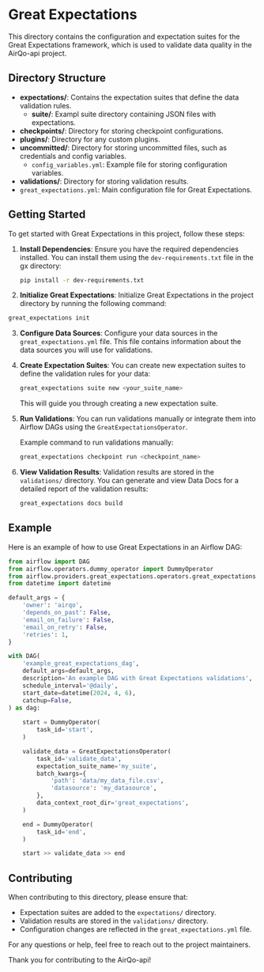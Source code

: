# Great Expectations

This directory contains the configuration and expectation suites for the Great Expectations framework, which is used to validate data quality in the AirQo-api project.

## Directory Structure

- **expectations/**: Contains the expectation suites that define the data validation rules.
  - **suite/**: Exampl suite directory containing JSON files with expectations.
- **checkpoints/**: Directory for storing checkpoint configurations.
- **plugins/**: Directory for any custom plugins.
- **uncommitted/**: Directory for storing uncommitted files, such as credentials and config variables.
  - `config_variables.yml`: Example file for storing configuration variables.
- **validations/**: Directory for storing validation results.
- `great_expectations.yml`: Main configuration file for Great Expectations.

## Getting Started

To get started with Great Expectations in this project, follow these steps:

1. **Install Dependencies**:
   Ensure you have the required dependencies installed. You can install them using the `dev-requirements.txt` file in the gx directory:


   ```bash
   pip install -r dev-requirements.txt
   ```
2. **Initialize Great Expectations**:
   Initialize Great Expectations in the project directory by running the following command:
```bash
great_expectations init
```

3. **Configure Data Sources**:
   Configure your data sources in the `great_expectations.yml` file. This file contains information about the data sources you will use for validations.

4. **Create Expectation Suites**:
   You can create new expectation suites to define the validation rules for your data:

   ```bash
   great_expectations suite new <your_suite_name>
   ```

   This will guide you through creating a new expectation suite.

5. **Run Validations**:
   You can run validations manually or integrate them into Airflow DAGs using the `GreatExpectationsOperator`.

   Example command to run validations manually:

   ```bash
   great_expectations checkpoint run <checkpoint_name>
   ```

6. **View Validation Results**:
   Validation results are stored in the `validations/` directory. You can generate and view Data Docs for a detailed report of the validation results:

   ```bash
   great_expectations docs build
   ```

## Example

Here is an example of how to use Great Expectations in an Airflow DAG:

```python
from airflow import DAG
from airflow.operators.dummy_operator import DummyOperator
from airflow.providers.great_expectations.operators.great_expectations import GreatExpectationsOperator
from datetime import datetime

default_args = {
    'owner': 'airqo',
    'depends_on_past': False,
    'email_on_failure': False,
    'email_on_retry': False,
    'retries': 1,
}

with DAG(
    'example_great_expectations_dag',
    default_args=default_args,
    description='An example DAG with Great Expectations validations',
    schedule_interval='@daily',
    start_date=datetime(2024, 4, 6),
    catchup=False,
) as dag:
    
    start = DummyOperator(
        task_id='start',
    )

    validate_data = GreatExpectationsOperator(
        task_id='validate_data',
        expectation_suite_name='my_suite',
        batch_kwargs={
            'path': 'data/my_data_file.csv',
            'datasource': 'my_datasource',
        },
        data_context_root_dir='great_expectations',
    )

    end = DummyOperator(
        task_id='end',
    )

    start >> validate_data >> end
```

## Contributing

When contributing to this directory, please ensure that:
- Expectation suites are added to the `expectations/` directory.
- Validation results are stored in the `validations/` directory.
- Configuration changes are reflected in the `great_expectations.yml` file.

For any questions or help, feel free to reach out to the project maintainers.

Thank you for contributing to the AirQo-api!
